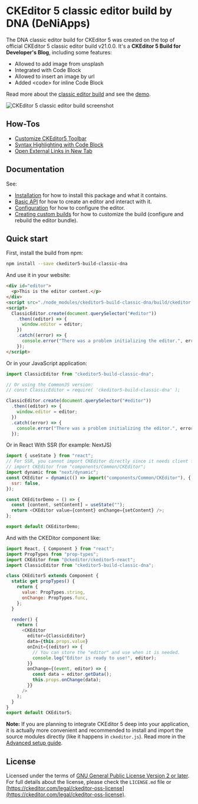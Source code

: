 # CKEditor 5 classic editor build by DNA (DeNiApps)

The DNA classic editor build for CKEditor 5 was created on the top of official CKEditor 5 classic editor build v21.0.0. It's a **CKEditor 5 Build for Developer's Blog**, including some features:

- Allowed to add image from unsplash
- Integrated with Code Block
- Allowed to insert an image by url
- Added &lt;code&gt; for inline Code Block

Read more about the [classic editor build](https://ckeditor.com/docs/ckeditor5/latest/builds/guides/overview.html#classic-editor) and see the [demo](https://deniapps.com/playground/ckeditor).

![CKEditor 5 classic editor build screenshot](https://user-images.githubusercontent.com/66892370/86845106-01ad5780-c077-11ea-8294-6fa039b30720.png)

## How-Tos

- [Customize CKEditor5 Toolbar](https://deniapps.com/blog/customize-ckeditor5-toolbar)
- [Syntax Highlighting with Code Block](https://deniapps.com/blog/syntax-highlight-with-ckeditors-code-block)
- [Open External Links in New Tab](https://deniapps.com/blog/open-external-links-in-new-tab-for-ckeditor)

## Documentation

See:

- [Installation](https://ckeditor.com/docs/ckeditor5/latest/builds/guides/integration/installation.html) for how to install this package and what it contains.
- [Basic API](https://ckeditor.com/docs/ckeditor5/latest/builds/guides/integration/basic-api.html) for how to create an editor and interact with it.
- [Configuration](https://ckeditor.com/docs/ckeditor5/latest/builds/guides/integration/configuration.html) for how to configure the editor.
- [Creating custom builds](https://ckeditor.com/docs/ckeditor5/latest/builds/guides/development/custom-builds.html) for how to customize the build (configure and rebuild the editor bundle).

## Quick start

First, install the build from npm:

```bash
npm install --save ckeditor5-build-classic-dna
```

And use it in your website:

```html
<div id="editor">
  <p>This is the editor content.</p>
</div>
<script src="./node_modules/ckeditor5-build-classic-dna/build/ckeditor.js"></script>
<script>
  ClassicEditor.create(document.querySelector("#editor"))
    .then((editor) => {
      window.editor = editor;
    })
    .catch((error) => {
      console.error("There was a problem initializing the editor.", error);
    });
</script>
```

Or in your JavaScript application:

```js
import ClassicEditor from "ckeditor5-build-classic-dna";

// Or using the CommonJS version:
// const ClassicEditor = require( 'ckeditor5-build-classic-dna' );

ClassicEditor.create(document.querySelector("#editor"))
  .then((editor) => {
    window.editor = editor;
  })
  .catch((error) => {
    console.error("There was a problem initializing the editor.", error);
  });
```

Or in React With SSR (for example: NextJS)

```js
import { useState } from "react";
// For SSR, you cannot import CKEditor directly since it needs client functions to run.
// import CKEditor from "components/Common/CKEditor";
import dynamic from "next/dynamic";
const CKEditor = dynamic(() => import("components/Common/CKEditor"), {
  ssr: false,
});

const CKEditorDemo = () => {
  const [content, setContent] = useState("");
  return <CKEditor value={content} onChange={setContent} />;
};

export default CKEditorDemo;
```

And with the CKEDitor component like:

```js
import React, { Component } from "react";
import PropTypes from "prop-types";
import CKEditor from "@ckeditor/ckeditor5-react";
import ClassicEditor from "ckeditor5-build-classic-dna";

class CKEditor5 extends Component {
  static get propTypes() {
    return {
      value: PropTypes.string,
      onChange: PropTypes.func,
    };
  }

  render() {
    return (
      <CKEditor
        editor={ClassicEditor}
        data={this.props.value}
        onInit={(editor) => {
          // You can store the "editor" and use when it is needed.
          console.log("Editor is ready to use!", editor);
        }}
        onChange={(event, editor) => {
          const data = editor.getData();
          this.props.onChange(data);
        }}
      />
    );
  }
}
export default CKEditor5;
```

**Note:** If you are planning to integrate CKEditor 5 deep into your application, it is actually more convenient and recommended to install and import the source modules directly (like it happens in `ckeditor.js`). Read more in the [Advanced setup guide](https://ckeditor.com/docs/ckeditor5/latest/builds/guides/integration/advanced-setup.html).

## License

Licensed under the terms of [GNU General Public License Version 2 or later](http://www.gnu.org/licenses/gpl.html). For full details about the license, please check the `LICENSE.md` file or [https://ckeditor.com/legal/ckeditor-oss-license](https://ckeditor.com/legal/ckeditor-oss-license).
